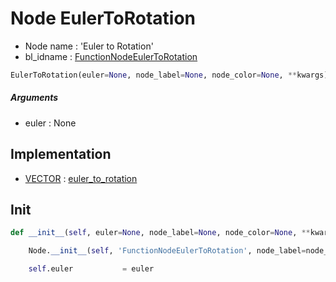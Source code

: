 # Node EulerToRotation

- Node name : 'Euler to Rotation'
- bl_idname : [FunctionNodeEulerToRotation](https://docs.blender.org/api/current/bpy.types.FunctionNodeEulerToRotation.html)


``` python
EulerToRotation(euler=None, node_label=None, node_color=None, **kwargs)
```
##### Arguments

- euler : None

## Implementation

- [VECTOR](/docs/GeoNodes/socket_VECTOR.md) : [euler_to_rotation](/docs/GeoNodes/socket_VECTOR.md#euler_to_rotation)

## Init

``` python
def __init__(self, euler=None, node_label=None, node_color=None, **kwargs):

    Node.__init__(self, 'FunctionNodeEulerToRotation', node_label=node_label, node_color=node_color, **kwargs)

    self.euler           = euler
```

